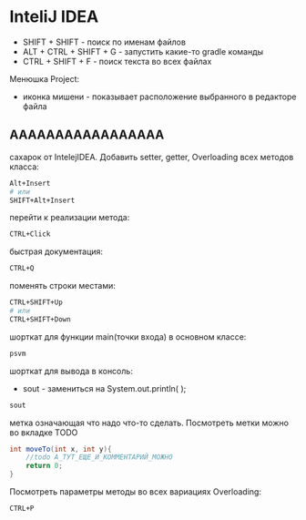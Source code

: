 # InteliJ IDEA

-   SHIFT + SHIFT - поиск по именам файлов
-   ALT + CTRL + SHIFT + G - запустить какие-то gradle команды
-   CTRL + SHIFT + F - поиск текста во всех файлах

Менюшка Project:

-   иконка мишени - показывает расположение выбранного в редакторе файла

## AAAAAAAAAAAAAAAAA

сахарок от IntelejIDEA. Добавить setter, getter, Overloading всех методов класса:

```bash
Alt+Insert
# или
SHIFT+Alt+Insert
```

перейти к реализации метода:

```bash
CTRL+Click
```

быстрая документация:

```bash
CTRL+Q
```

поменять строки местами:

```bash
CTRL+SHIFT+Up
# или
CTRL+SHIFT+Down
```

шорткат для функции main(точки входа) в основном классе:

```java
psvm
```

шорткат для вывода в консоль:

-   sout - замениться на System.out.println( );

```bash
sout
```

метка означающая что надо что-то сделать. Посмотреть метки можно во вкладке TODO

```java
int moveTo(int x, int y){
    //todo А_ТУТ_ЕЩЕ_И_КОММЕНТАРИЙ_МОЖНО
    return 0;
}
```

Посмотреть параметры методы во всех вариациях Overloading:

```bash
CTRL+P
```
